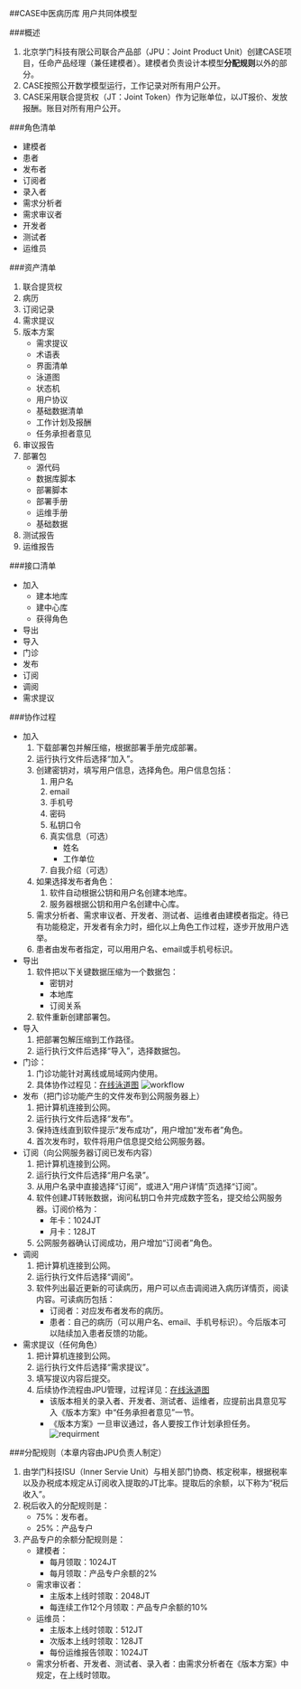 ##CASE中医病历库
用户共同体模型

###概述
1. 北京学门科技有限公司联合产品部（JPU：Joint Product Unit）创建CASE项目，任命产品经理（兼任建模者）。建模者负责设计本模型**分配规则**以外的部分。
2. CASE按照公开数学模型运行，工作记录对所有用户公开。
3. CASE采用联合提货权（JT：Joint Token）作为记账单位，以JT报价、发放报酬。账目对所有用户公开。

###角色清单
* 建模者
* 患者
* 发布者
* 订阅者
* 录入者
* 需求分析者
* 需求审议者
* 开发者
* 测试者
* 运维员

###资产清单
1. 联合提货权
2. 病历
3. 订阅记录
4. 需求提议
5. 版本方案
	* 需求提议
	* 术语表
	* 界面清单
	* 泳道图
	* 状态机
	* 用户协议
	* 基础数据清单
	* 工作计划及报酬
	* 任务承担者意见
6. 审议报告
7. 部署包
	* 源代码
	* 数据库脚本
	* 部署脚本
	* 部署手册
	* 运维手册
	* 基础数据
8. 测试报告
9. 运维报告

###接口清单
* 加入
	* 建本地库
	* 建中心库
	* 获得角色
* 导出
* 导入 
* 门诊
* 发布
* 订阅
* 调阅
* 需求提议
 
###协作过程
* 加入  
	1. 下载部署包并解压缩，根据部署手册完成部署。
	2. 运行执行文件后选择“加入”。
	3. 创建密钥对，填写用户信息，选择角色。用户信息包括：
		1. 用户名
		2. email
		3. 手机号
		4. 密码
		5. 私钥口令 
		6. 真实信息（可选）
			* 姓名
			* 工作单位
		7. 自我介绍（可选）
	4. 如果选择发布者角色：
		1. 软件自动根据公钥和用户名创建本地库。
		2. 服务器根据公钥和用户名创建中心库。
	5. 需求分析者、需求审议者、开发者、测试者、运维者由建模者指定。待已有功能稳定，开发者有余力时，细化以上角色工作过程，逐步开放用户选举。
	6. 患者由发布者指定，可以用用户名、email或手机号标识。
* 导出
	1. 软件把以下关键数据压缩为一个数据包：
		* 密钥对
		* 本地库
		* 订阅关系
	2. 软件重新创建部署包。 
* 导入
	1. 把部署包解压缩到工作路径。
	2. 运行执行文件后选择“导入”，选择数据包。
* 门诊：
	1. 门诊功能针对离线或局域网内使用。
	2. 具体协作过程见：[在线泳道图](http://www.processon.com/view/link/54dd841de4b0f67889144001)
![workflow](门诊.png)
* 发布（把门诊功能产生的文件发布到公网服务器上）
	1. 把计算机连接到公网。
	2. 运行执行文件后选择“发布”。
	3. 保持连线直到软件提示“发布成功”，用户增加“发布者”角色。
	4. 首次发布时，软件将用户信息提交给公网服务器。
* 订阅（向公网服务器订阅已发布内容）
	1. 把计算机连接到公网。
	2. 运行执行文件后选择“用户名录”。
	3. 从用户名录中直接选择“订阅”，或进入“用户详情”页选择“订阅”。
	4. 软件创建JT转账数据，询问私钥口令并完成数字签名，提交给公网服务器。订阅价格为：
		* 年卡：1024JT
		* 月卡：128JT
	5. 公网服务器确认订阅成功，用户增加“订阅者”角色。
* 调阅
	1. 把计算机连接到公网。
	2. 运行执行文件后选择“调阅”。
	3. 软件列出最近更新的可读病历，用户可以点击调阅进入病历详情页，阅读内容。可读病历包括：
		* 订阅者：对应发布者发布的病历。
		* 患者：自己的病历（可以用户名、email、手机号标识）。今后版本可以陆续加入患者反馈的功能。
* 需求提议（任何角色）
	1. 把计算机连接到公网。
	2. 运行执行文件后选择“需求提议”。
	3. 填写提议内容后提交。
	4. 后续协作流程由JPU管理，过程详见：[在线泳道图](http://www.processon.com/view/link/551913e5e4b0cb44a71de3d6)
		* 该版本相关的录入者、开发者、测试者、运维者，应提前出具意见写入《版本方案》中“任务承担者意见”一节。
		* 《版本方案》一旦审议通过，各人要按工作计划承担任务。
![requirment](需求管理.png)

###分配规则（本章内容由JPU负责人制定）
1. 由学门科技ISU（Inner Servie Unit）与相关部门协商、核定税率，根据税率以及办税成本规定从订阅收入提取的JT比率。提取后的余额，以下称为“税后收入”。
2. 税后收入的分配规则是：
	* 75%：发布者。
	* 25%：产品专户
3. 产品专户的余额分配规则是：
	* 建模者：
		* 每月领取：1024JT
		* 每月领取：产品专户余额的2%
	* 需求审议者：
		* 主版本上线时领取：2048JT
		* 每连续工作12个月领取：产品专户余额的10%
	* 运维员：
		* 主版本上线时领取：512JT
		* 次版本上线时领取：128JT
		* 每份运维报告领取：1024JT
	* 需求分析者、开发者、测试者、录入者：由需求分析者在《版本方案》中规定，在上线时领取。